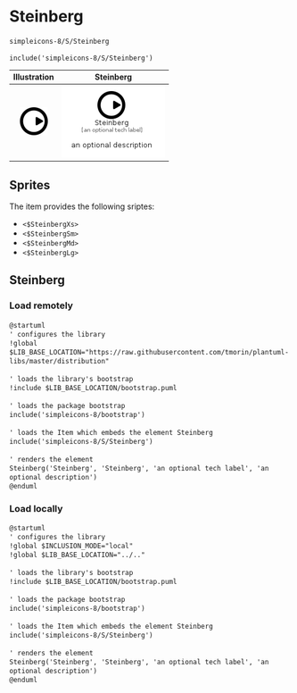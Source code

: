 # Steinberg


```text
simpleicons-8/S/Steinberg
```

```text
include('simpleicons-8/S/Steinberg')
```



| Illustration | Steinberg |
| :---: | :---: |
| ![illustration for Illustration](../../simpleicons-8/S/Steinberg.png) | ![illustration for Steinberg](../../simpleicons-8/S/Steinberg.Local.png) |



## Sprites
The item provides the following sriptes:

- `<$SteinbergXs>`
- `<$SteinbergSm>`
- `<$SteinbergMd>`
- `<$SteinbergLg>`





## Steinberg

### Load remotely
```plantuml
@startuml
' configures the library
!global $LIB_BASE_LOCATION="https://raw.githubusercontent.com/tmorin/plantuml-libs/master/distribution"

' loads the library's bootstrap
!include $LIB_BASE_LOCATION/bootstrap.puml

' loads the package bootstrap
include('simpleicons-8/bootstrap')

' loads the Item which embeds the element Steinberg
include('simpleicons-8/S/Steinberg')

' renders the element
Steinberg('Steinberg', 'Steinberg', 'an optional tech label', 'an optional description')
@enduml
```

### Load locally
```plantuml
@startuml
' configures the library
!global $INCLUSION_MODE="local"
!global $LIB_BASE_LOCATION="../.."

' loads the library's bootstrap
!include $LIB_BASE_LOCATION/bootstrap.puml

' loads the package bootstrap
include('simpleicons-8/bootstrap')

' loads the Item which embeds the element Steinberg
include('simpleicons-8/S/Steinberg')

' renders the element
Steinberg('Steinberg', 'Steinberg', 'an optional tech label', 'an optional description')
@enduml
```

